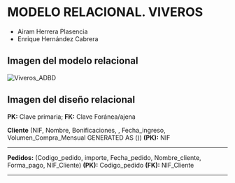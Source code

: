 # MODELO RELACIONAL. VIVEROS
- Airam Herrera Plasencia
- Enrique Hernández Cabrera
## Imagen del modelo relacional
![Viveros_ADBD](https://github.com/user-attachments/assets/d3f63d2d-fc9a-4d8a-a329-b118c1c0c589)
## Imagen del diseño relacional
**PK:** Clave primaria; **FK:** Clave Foránea/ajena

**Cliente** (NIF, Nombre, Bonificaciones, , Fecha_ingreso, Volumen_Compra_Mensual GENERATED AS ())
**(PK):** NIF
___
**Pedidos:** (Codigo_pedido, importe, Fecha_pedido, Nombre_cliente, Forma_pago, NIF_Cliente)
**(PK):** Codigo_pedido
**(FK):** NIF_Cliente
___
